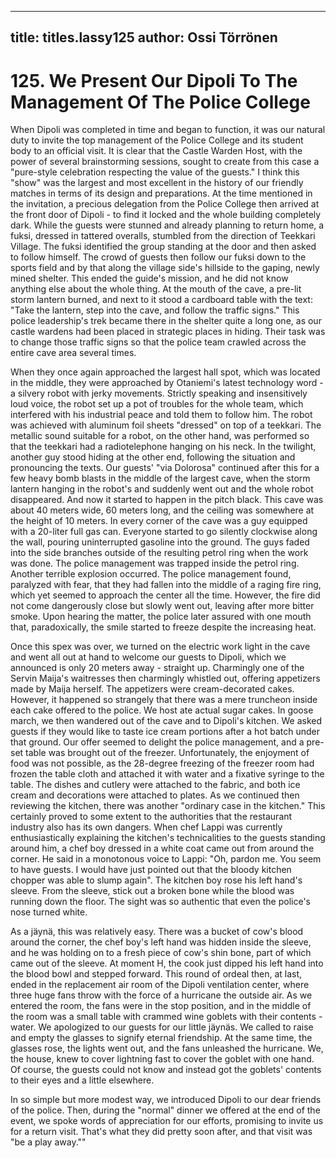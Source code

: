 
---

title: titles.lassy125
author: Ossi Törrönen
---


    
# 125. We Present Our Dipoli To The Management Of The Police College

When Dipoli was completed in time and began to function, it was our natural duty to invite the top management of the Police College and its student body to an official visit. It is clear that the Castle Warden Host, with the power of several brainstorming sessions, sought to create from this case a "pure-style celebration respecting the value of the guests." I think this "show" was the largest and most excellent in the history of our friendly matches in terms of its design and preparations. At the time mentioned in the invitation, a precious delegation from the Police College then arrived at the front door of Dipoli - to find it locked and the whole building completely dark. While the guests were stunned and already planning to return home, a fuksi, dressed in tattered overalls, stumbled from the direction of Teekkari Village. The fuksi identified the group standing at the door and then asked to follow himself. The crowd of guests then follow our fuksi down to the sports field and by that along the village side's hillside to the gaping, newly mined shelter. This ended the guide's mission, and he did not know anything else about the whole thing. At the mouth of the cave, a pre-lit storm lantern burned, and next to it stood a cardboard table with the text: "Take the lantern, step into the cave, and follow the traffic signs." This police leadership's trek became there in the shelter quite a long one, as our castle wardens had been placed in strategic places in hiding. Their task was to change those traffic signs so that the police team crawled across the entire cave area several times.

When they once again approached the largest hall spot, which was located in the middle, they were approached by Otaniemi's latest technology word - a silvery robot with jerky movements. Strictly speaking and insensitively loud voice, the robot set up a pot of troubles for the whole team, which interfered with his industrial peace and told them to follow him. The robot was achieved with aluminum foil sheets "dressed" on top of a teekkari. The metallic sound suitable for a robot, on the other hand, was performed so that the teekkari had a radiotelephone hanging on his neck. In the twilight, another guy stood hiding at the other end, following the situation and pronouncing the texts. Our guests' "via Dolorosa" continued after this for a few heavy bomb blasts in the middle of the largest cave, when the storm lantern hanging in the robot's and suddenly went out and the whole robot disappeared. And now it started to happen in the pitch black. This cave was about 40 meters wide, 60 meters long, and the ceiling was somewhere at the height of 10 meters. In every corner of the cave was a guy equipped with a 20-liter full gas can. Everyone started to go silently clockwise along the wall, pouring uninterrupted gasoline into the ground. The guys faded into the side branches outside of the resulting petrol ring when the work was done. The police management was trapped inside the petrol ring. Another terrible explosion occurred. The police management found, paralyzed with fear, that they had fallen into the middle of a raging fire ring, which yet seemed to approach the center all the time. However, the fire did not come dangerously close but slowly went out, leaving after more bitter smoke. Upon hearing the matter, the police later assured with one mouth that, paradoxically, the smile started to freeze despite the increasing heat.

Once this spex was over, we turned on the electric work light in the cave and went all out at hand to welcome our guests to Dipoli, which we announced is only 20 meters away - straight up. Charmingly one of the Servin Maija's waitresses then charmingly whistled out, offering appetizers made by Maija herself. The appetizers were cream-decorated cakes. However, it happened so strangely that there was a mere truncheon inside each cake offered to the police. We host ate actual sugar cakes. In goose march, we then wandered out of the cave and to Dipoli's kitchen. We asked guests if they would like to taste ice cream portions after a hot batch under that ground. Our offer seemed to delight the police management, and a pre-set table was brought out of the freezer. Unfortunately, the enjoyment of food was not possible, as the 28-degree freezing of the freezer room had frozen the table cloth and attached it with water and a fixative syringe to the table. The dishes and cutlery were attached to the fabric, and both ice cream and decorations were attached to plates. As we continued then reviewing the kitchen, there was another "ordinary case in the kitchen." This certainly proved to some extent to the authorities that the restaurant industry also has its own dangers. When chef Lappi was currently enthusiastically explaining the kitchen's technicalities to the guests standing around him, a chef boy dressed in a white coat came out from around the corner. He said in a monotonous voice to Lappi: "Oh, pardon me. You seem to have guests. I would have just pointed out that the bloody kitchen chopper was able to slump again". The kitchen boy rose his left hand's sleeve. From the sleeve, stick out a broken bone while the blood was running down the floor. The sight was so authentic that even the police's nose turned white.

As a jäynä, this was relatively easy. There was a bucket of cow's blood around the corner, the chef boy's left hand was hidden inside the sleeve, and he was holding on to a fresh piece of cow's shin bone, part of which came out of the sleeve. At moment H, the cook just dipped his left hand into the blood bowl and stepped forward. This round of ordeal then, at last, ended in the replacement air room of the Dipoli ventilation center, where three huge fans throw with the force of a hurricane the outside air. As we entered the room, the fans were in the stop position, and in the middle of the room was a small table with crammed wine goblets with their contents - water. We apologized to our guests for our little jäynäs. We called to raise and empty the glasses to signify eternal friendship. At the same time, the glasses rose, the lights went out, and the fans unleashed the hurricane. We, the house, knew to cover lightning fast to cover the goblet with one hand. Of course, the guests could not know and instead got the goblets' contents to their eyes and a little elsewhere.

In so simple but more modest way, we introduced Dipoli to our dear friends of the police. Then, during the "normal" dinner we offered at the end of the event, we spoke words of appreciation for our efforts, promising to invite us for a return visit. That's what they did pretty soon after, and that visit was "be a play away.""

